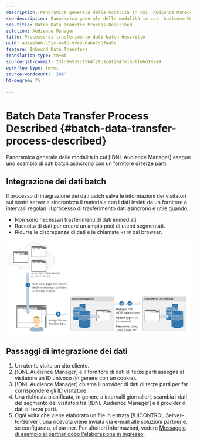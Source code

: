 ```yaml
---
description: Panoramica generale delle modalità in cui  Audience Manager esegue uno scambio di dati batch asincrono con un fornitore di terze parti.
seo-description: Panoramica generale delle modalità in cui  Audience Manager esegue uno scambio di dati batch asincrono con un fornitore di terze parti.
seo-title: Batch Data Transfer Process Described
solution: Audience Manager
title: Processo di trasferimento dati batch descritto
uuid: a9eee940-151c-44f8-9fe9-8ab47d8fa45c
feature: Inbound Data Transfers
translation-type: tm+mt
source-git-commit: 231d8e537cf5b4f29b1c4f284fe1b3ffe6d187a9
workflow-type: tm+mt
source-wordcount: '209'
ht-degree: 7%

---
```



# Batch Data Transfer Process Described {#batch-data-transfer-process-described}

Panoramica generale delle modalità in cui [!DNL Audience Manager] esegue uno scambio di dati batch asincrono con un fornitore di terze parti.

## Integrazione dei dati batch

<!-- c_async.xml -->

Il processo di integrazione dei dati batch salva le informazioni dei visitatori sui nostri server e sincronizza il materiale con i dati inviati da un fornitore a intervalli regolari. Il processo di trasferimento dati asincrono è utile quando:

* Non sono necessari trasferimenti di dati immediati.
* Raccolta di dati per creare un ampio pool di utenti segmentati.
* Ridurre le discrepanze di dati e le chiamate `HTTP` dal browser.

![](assets/s2s_70.png)

## Passaggi di integrazione dei dati

1. Un utente visita un sito cliente.
1. [!DNL Audience Manager] e il fornitore di dati di terze parti assegna al visitatore un ID univoco (in genere con un cookie).
1. [!DNL Audience Manager] chiama il provider di dati di terze parti per far corrispondere gli ID visitatore.
1. Una richiesta pianificata, in genere a intervalli giornalieri, scambia i dati del segmento dei visitatori tra [!DNL Audience Manager] e il provider di dati di terze parti.
1. Ogni volta che viene elaborato un file in entrata [!UICONTROL Server-to-Server], una ricevuta viene inviata via e-mail alle soluzioni partner e, se configurato, al partner. Per ulteriori informazioni, vedere [Messaggio di esempio ai partner dopo l&#39;elaborazione in ingresso](../../../integration/sending-audience-data/batch-data-transfer-explained/inbound-receipt-message.md).
